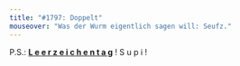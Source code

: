 ```yaml
---
title: "#1797: Doppelt"
mouseover: "Was der Wurm eigentlich sagen will: Seufz."
---
```


P.S.: <a href="http://www.fonflatter.de/kalender"><strong>L e e r z e i c h e n t a g</strong></a> !                 S u p i !
